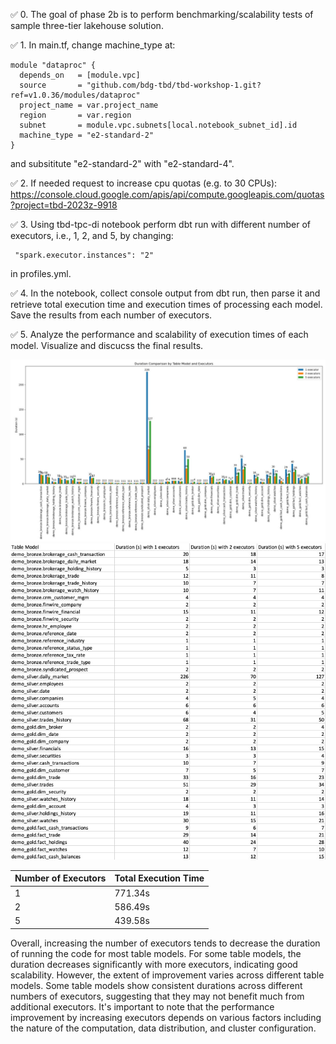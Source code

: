 ✅ 0. The goal of phase 2b is to perform benchmarking/scalability tests of sample three-tier lakehouse solution.

✅ 1. In main.tf, change machine_type at:

```
module "dataproc" {
  depends_on   = [module.vpc]
  source       = "github.com/bdg-tbd/tbd-workshop-1.git?ref=v1.0.36/modules/dataproc"
  project_name = var.project_name
  region       = var.region
  subnet       = module.vpc.subnets[local.notebook_subnet_id].id
  machine_type = "e2-standard-2"
}
```

and subsititute "e2-standard-2" with "e2-standard-4".

✅ 2. If needed request to increase cpu quotas (e.g. to 30 CPUs): 
https://console.cloud.google.com/apis/api/compute.googleapis.com/quotas?project=tbd-2023z-9918

✅ 3. Using tbd-tpc-di notebook perform dbt run with different number of executors, i.e., 1, 2, and 5, by changing:
```
 "spark.executor.instances": "2"
```

in profiles.yml.

✅ 4. In the notebook, collect console output from dbt run, then parse it and retrieve total execution time and execution times of processing each model. Save the results from each number of executors. 

✅ 5. Analyze the performance and scalability of execution times of each model. Visualize and discucss the final results.

![img.png](photos/execution_times_plot.jpg)
![img.png](photos/execution_times_table.jpg)

| Number of Executors | Total Execution Time |
|---------------------|----------------------|
| 1                   | 771.34s              |
| 2                   | 586.49s              |
| 5                   | 439.58s              |


Overall, increasing the number of executors tends to decrease the duration of running the code for most table models.
For some table models, the duration decreases significantly with more executors, indicating good scalability.
However, the extent of improvement varies across different table models.
Some table models show consistent durations across different numbers of executors, suggesting that they may not benefit much from additional executors.
It's important to note that the performance improvement by increasing executors depends on various factors including the nature of the computation, data distribution, and cluster configuration.
   
